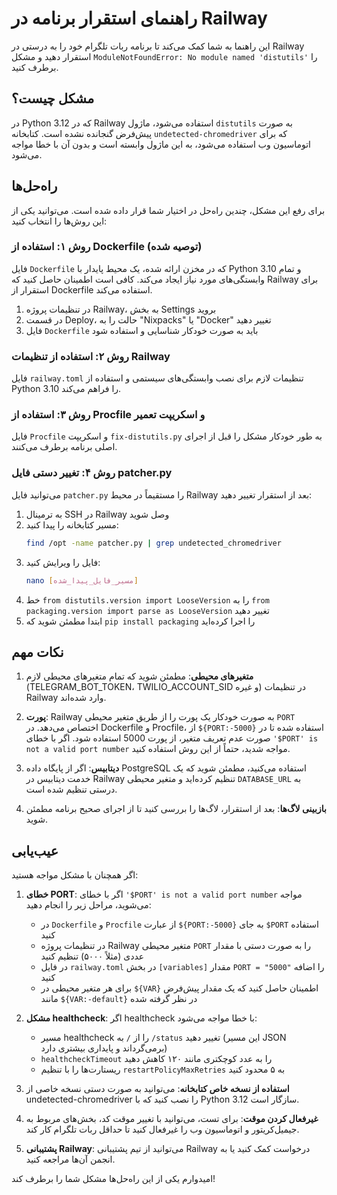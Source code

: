 # راهنمای استقرار برنامه در Railway

این راهنما به شما کمک می‌کند تا برنامه ربات تلگرام خود را به درستی در Railway استقرار دهید و مشکل `ModuleNotFoundError: No module named 'distutils'` را برطرف کنید.

## مشکل چیست؟

در Python 3.12 که در Railway استفاده می‌شود، ماژول `distutils` به صورت پیش‌فرض گنجانده نشده است. کتابخانه `undetected-chromedriver` که برای اتوماسیون وب استفاده می‌شود، به این ماژول وابسته است و بدون آن با خطا مواجه می‌شود.

## راه‌حل‌ها

برای رفع این مشکل، چندین راه‌حل در اختیار شما قرار داده شده است. می‌توانید یکی از این روش‌ها را انتخاب کنید:

### روش ۱: استفاده از Dockerfile (توصیه شده)

فایل `Dockerfile` که در مخزن ارائه شده، یک محیط پایدار با Python 3.10 و تمام وابستگی‌های مورد نیاز ایجاد می‌کند. کافی است اطمینان حاصل کنید که Railway برای استقرار از Dockerfile استفاده می‌کند.

1. در تنظیمات پروژه Railway، به بخش Settings بروید
2. در قسمت Deploy، حالت را به "Nixpacks" یا "Docker" تغییر دهید
3. فایل `Dockerfile` باید به صورت خودکار شناسایی و استفاده شود

### روش ۲: استفاده از تنظیمات Railway

فایل `railway.toml` تنظیمات لازم برای نصب وابستگی‌های سیستمی و استفاده از Python 3.10 را فراهم می‌کند.

### روش ۳: استفاده از Procfile و اسکریپت تعمیر

فایل `Procfile` و اسکریپت `fix-distutils.py` به طور خودکار مشکل را قبل از اجرای اصلی برنامه برطرف می‌کنند.

### روش ۴: تغییر دستی فایل patcher.py

می‌توانید فایل `patcher.py` را مستقیماً در محیط Railway بعد از استقرار تغییر دهید:

1. به ترمینال SSH در Railway وصل شوید
2. مسیر کتابخانه را پیدا کنید:
   ```bash
   find /opt -name patcher.py | grep undetected_chromedriver
   ```
3. فایل را ویرایش کنید:
   ```bash
   nano [مسیر_فایل_پیدا_شده]
   ```
4. خط `from distutils.version import LooseVersion` را به `from packaging.version import parse as LooseVersion` تغییر دهید
5. ابتدا مطمئن شوید که `pip install packaging` را اجرا کرده‌اید

## نکات مهم

1. **متغیرهای محیطی**: مطمئن شوید که تمام متغیرهای محیطی لازم (TELEGRAM_BOT_TOKEN، TWILIO_ACCOUNT_SID و غیره) در تنظیمات Railway وارد شده‌اند.

2. **پورت**: Railway به صورت خودکار یک پورت را از طریق متغیر محیطی `PORT` اختصاص می‌دهد. در Dockerfile و Procfile، از `${PORT:-5000}` استفاده شده تا در صورت عدم تعریف متغیر، از پورت 5000 استفاده شود. اگر با خطای `'$PORT' is not a valid port number` مواجه شدید، حتماً از این روش استفاده کنید.

3. **دیتابیس**: اگر از پایگاه داده PostgreSQL استفاده می‌کنید، مطمئن شوید که یک خدمت دیتابیس در Railway تنظیم کرده‌اید و متغیر محیطی `DATABASE_URL` به درستی تنظیم شده است.

4. **بازبینی لاگ‌ها**: بعد از استقرار، لاگ‌ها را بررسی کنید تا از اجرای صحیح برنامه مطمئن شوید.

## عیب‌یابی

اگر همچنان با مشکل مواجه هستید:

1. **خطای PORT**: اگر با خطای `'$PORT' is not a valid port number` مواجه می‌شوید، مراحل زیر را انجام دهید:
   - در `Dockerfile` و `Procfile` از عبارت `${PORT:-5000}` به جای `$PORT` استفاده کنید
   - در تنظیمات پروژه Railway متغیر محیطی `PORT` را به صورت دستی با مقدار عددی (مثلاً ۵۰۰۰) تنظیم کنید
   - در فایل `railway.toml` در بخش `[variables]` مقدار `PORT = "5000"` را اضافه کنید
   - برای هر متغیر محیطی در `${VAR}` اطمینان حاصل کنید که یک مقدار پیش‌فرض مانند `${VAR:-default}` در نظر گرفته شده

2. **مشکل healthcheck**: اگر healthcheck با خطا مواجه می‌شود:
   - مسیر healthcheck را از `/` به `/status` تغییر دهید (این مسیر JSON برمی‌گرداند و پایداری بیشتری دارد)
   - `healthcheckTimeout` را به عدد کوچکتری مانند ۱۲۰ کاهش دهید
   - ریستارت‌ها را با تنظیم `restartPolicyMaxRetries` به ۵ محدود کنید

3. **استفاده از نسخه خاص کتابخانه**: می‌توانید به صورت دستی نسخه خاصی از undetected-chromedriver را نصب کنید که با Python 3.12 سازگار است.

4. **غیرفعال کردن موقت**: برای تست، می‌توانید با تغییر موقت کد، بخش‌های مربوط به جیمیل‌کریتور و اتوماسیون وب را غیرفعال کنید تا حداقل ربات تلگرام کار کند.

5. **پشتیبانی Railway**: می‌توانید از تیم پشتیبانی Railway درخواست کمک کنید یا به انجمن آن‌ها مراجعه کنید.

امیدوارم یکی از این راه‌حل‌ها مشکل شما را برطرف کند!